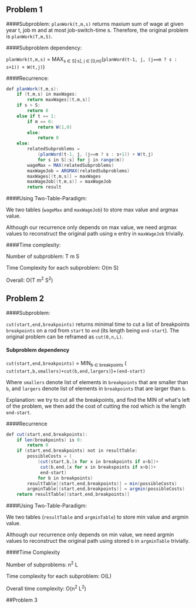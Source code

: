 ## Problem 1

####Subproblem:
 `planWork(t,m,s)` returns maxium sum of wage at given year t, job m and at most job-switch-time s. Therefore, the original problem is `planWork(T,m,S)`.

####Subproblem dependency:

`planWork(t,m,s)` = MAX<sub>s ∈ S[:s], j ∈ [0,m)</sub>(`planWord(t-1, j, (j==m ? s : s+1)) + W(t,j)`) 

####Recurrence: 

```java
def planWork(t,m,s):
	if (t,m,s) in maxWages:
		return maxWages[(t,m,s)]
	if s > S:
		return 0
	else if t == 1:
		if m == 0: 
			return W(1,0)
		else:
			return 0
	else:
		relatedSubproblems = 
        	(planWord(t-1, j, (j==m ? s : s+1)) + W(t,j)
        	for s in S[:s] for j in range(m))
		wageMax = MAX(relatedSubproblems)
        maxWageJob = ARGMAX(relatedSubproblems)
        maxWages[(t,m,s)] = maxWages
        maxWageJob[(t,m,s)] = maxWageJob
        return result
```

####Using Two-Table-Paradigm:

​We two tables (`wageMax` and `maxWageJob`) to store max value and argmax value. 

Although our recurrence only depends on max value, we need argmax values to reconstruct the original path using `m` entry in `maxWageJob` trivially. 

####Time complexity: 

​Number of subproblem: T m S

Time Complexity for each subproblem: O(m S)

Overall: O(T m<sup>2</sup> S<sup>2</sup>)

## Problem 2

####Subproblem:

`cut(start,end,breakpoints)` returns minimal time to cut a list of breakpoints `breakpoints` on a rod from `start` to `end` (its length being `end-start`). The original problem can be reframed as `cut(0,n,L)`.

#### Subproblem dependency

`cut(start,end,breakpoints)` = MIN<sub>b ∈ breakpoints</sub> (
`cut(start,b,smallers)+cut(b,end,largers)`)+`(end-start)`

Where `smallers` denote list of elements in `breakpoints` that are smaller than `b`, and `largers` denote list of elements in `breakpoints` that are larger than `b`. 

Explanation: we try to cut all the breakpoints, and find the MIN of what's left of the problem, we then add the cost of cutting the rod which is the length `end-start`.

####Recurrence
```java
def cut(start,end,breakpoints):
	if len(breakpoints) is 0:
		return 0
	if (start,end,breakpoints) not in resultTable:
		possibleCosts = (
			(cut(start,b,[x for x in breakpoints if x<b])+
			 cut(b,end,[x for x in breakspoints if x>b])+
			 end-start)
			for b in breakpoints)
		resultTable[(start,end,breakpoints)] = min(possibleCosts)
		argminTable[(start,end,breakpoints)] = argmin(possibleCosts)
	return resultTable[(start,end,breakpoints)] 
```
####Using Two-Table-Paradigm:

​We two tables (`resultTable` and `argminTable`) to store min value and argmin value. 

Although our recurrence only depends on min value, we need argmin values to reconstruct the original path using stored `b` in `argminTable` trivially. 

####Time Complexity

Number of subproblems: n<sup>2</sup> L

Time complexity for each subproblem: O(L)

Overall time complexity: O(n<sup>2</sup> L<sup>2</sup>)

##Problem 3













